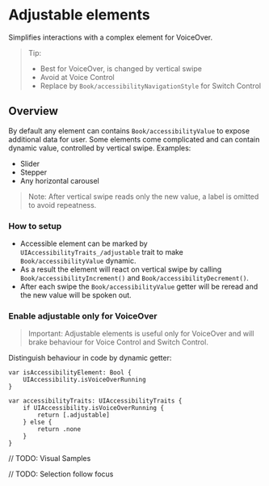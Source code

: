 # Adjustable elements

Simplifies interactions with a complex element for VoiceOver.

> Tip: 
> - Best for VoiceOver, is changed by vertical swipe
> - Avoid at Voice Control 
> - Replace by ``Book/accessibilityNavigationStyle`` for Switch Control 

## Overview

By default any element can contains ``Book/accessibilityValue`` to expose additional data for user. Some elements come complicated and can contain dynamic value, controlled by vertical swipe. Examples:
- Slider
- Stepper
- Any horizontal carousel

> Note: After vertical swipe reads only the new value, a label is omitted to avoid repeatness. 

### How to setup

- Accessible element can be marked by ``UIAccessibilityTraits_/adjustable`` trait to make ``Book/accessibilityValue`` dynamic. 
- As a result the element will react on vertical swipe by calling ``Book/accessibilityIncrement()`` and ``Book/accessibilityDecrement()``. 
- After each swipe the ``Book/accessibilityValue`` getter will be reread and the new value will be spoken out.

### Enable adjustable only for VoiceOver

> Important: Adjustable elements is useful only for VoiceOver and will brake behaviour for Voice Control and Switch Control. 

Distinguish behaviour in code by dynamic getter:

```
var isAccessibilityElement: Bool {
    UIAccessibility.isVoiceOverRunning
}

var accessibilityTraits: UIAccessibilityTraits {
    if UIAccessibility.isVoiceOverRunning {
        return [.adjustable]
    } else {
        return .none
    }
}
```

// TODO: Visual Samples

// TODO: Selection follow focus
